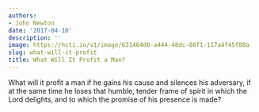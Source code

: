 ```yaml
---
authors:
- John Newton
date: '2017-04-10'
description: ''
image: https://hcti.io/v1/image/631464d0-a444-48dc-80f1-117a4f45f88a
slug: what-will-it-profit
title: What Will It Profit a Man?
---
```


What will it profit a man if he gains his cause and silences his adversary, if at the same time he loses that humble, tender frame of spirit in which the Lord delights, and to which the promise of his presence is made?